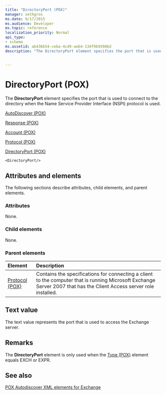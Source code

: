 ```yaml
---
title: "DirectoryPort (POX)"
manager: sethgros
ms.date: 9/17/2015
ms.audience: Developer
ms.topic: reference
localization_priority: Normal
api_type:
- schema
ms.assetid: ab436b54-ceba-4cd9-aeb4-134f9b93986d
description: "The DirectoryPort element specifies the port that is used to connect to the directory when the Name Service Provider Interface (NSPI) protocol is used."
 
 
---
```


# DirectoryPort (POX)

The **DirectoryPort** element specifies the port that is used to connect to the directory when the Name Service Provider Interface (NSPI) protocol is used. 
  
[AutoDiscover (POX)](autodiscover-pox.md)
  
[Response (POX)](response-pox.md)
  
[Account (POX)](account-pox.md)
  
[Protocol (POX)](protocol-pox.md)
  
[DirectoryPort (POX)](directoryport-pox.md)
  
```
<DirectoryPort/>
```

## Attributes and elements

The following sections describe attributes, child elements, and parent elements.
  
### Attributes

None.
  
### Child elements

None.
  
### Parent elements

|**Element**|**Description**|
|:-----|:-----|
|[Protocol (POX)](protocol-pox.md) <br/> |Contains the specifications for connecting a client to the computer that is running Microsoft Exchange Server 2007 that has the Client Access server role installed.  <br/> |
   
## Text value

The text value represents the port that is used to access the Exchange server.
  
## Remarks

The **DirectoryPort** element is only used when the [Type (POX)](type-pox.md) element equals EXCH or EXPR. 
  
## See also



[POX Autodiscover XML elements for Exchange](pox-autodiscover-xml-elements-for-exchange.md)

